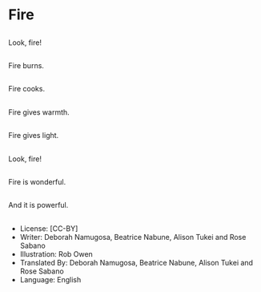 # Fire

##
Look, fire!

##
Fire burns.

##
Fire cooks.

##
Fire gives warmth.

##
Fire gives light.

##
Look, fire!

##
Fire is wonderful.

##
And it is powerful.

##
* License: [CC-BY]
* Writer: Deborah Namugosa, Beatrice Nabune, Alison Tukei and Rose Sabano
* Illustration: Rob Owen
* Translated By: Deborah Namugosa, Beatrice Nabune, Alison Tukei and Rose Sabano
* Language: English
